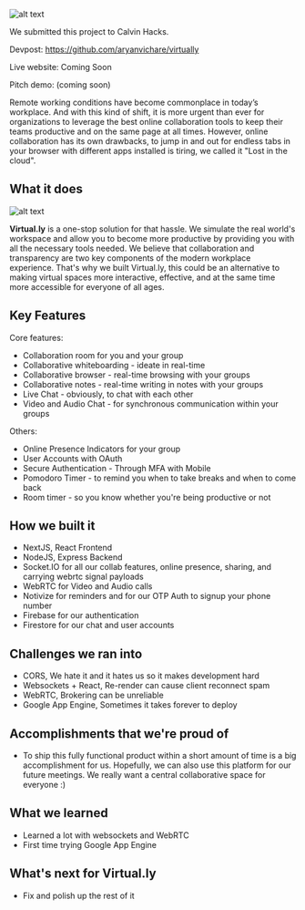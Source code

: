 ![alt text](https://media.giphy.com/media/03i0CuQE4z1gXCkCCC/giphy.gif)

We submitted this project to Calvin Hacks.

Devpost: https://github.com/aryanvichare/virtually

Live website: Coming Soon

Pitch demo: (coming soon)

Remote working conditions have become commonplace in today’s workplace. And with this kind of shift, it is more urgent than ever for organizations to leverage the best online collaboration tools to keep their teams productive and on the same page at all times. However, online collaboration has its own drawbacks, to jump in and out for endless tabs in your browser with different apps installed is tiring, we called it "Lost in the cloud".

## What it does

![alt text](https://i.imgur.com/0aFxpCM.jpg)

**Virtual.ly** is a one-stop solution for that hassle. We simulate the real world's workspace and allow you to become more productive by providing you with all the necessary tools needed. We believe that collaboration and transparency are two key components of the modern workplace experience. That's why we built Virtual.ly, this could be an alternative to making virtual spaces more interactive, effective, and at the same time more accessible for everyone of all ages.

## Key Features

Core features:

- Collaboration room for you and your group
- Collaborative whiteboarding - ideate in real-time
- Collaborative browser - real-time browsing with your groups
- Collaborative notes - real-time writing in notes with your groups
- Live Chat - obviously, to chat with each other
- Video and Audio Chat - for synchronous communication within your groups

Others:

- Online Presence Indicators for your group
- User Accounts with OAuth
- Secure Authentication - Through MFA with Mobile
- Pomodoro Timer - to remind you when to take breaks and when to come back
- Room timer - so you know whether you're being productive or not

## How we built it

- NextJS, React Frontend
- NodeJS, Express Backend
- Socket.IO for all our collab features, online presence, sharing, and carrying webrtc signal payloads
- WebRTC for Video and Audio calls
- Notivize for reminders and for our OTP Auth to signup your phone number
- Firebase for our authentication
- Firestore for our chat and user accounts

## Challenges we ran into

- CORS, We hate it and it hates us so it makes development hard
- Websockets + React, Re-render can cause client reconnect spam
- WebRTC, Brokering can be unreliable
- Google App Engine, Sometimes it takes forever to deploy

## Accomplishments that we're proud of

- To ship this fully functional product within a short amount of time is a big accomplishment for us. Hopefully, we can also use this platform for our future meetings. We really want a central collaborative space for everyone :)

## What we learned

- Learned a lot with websockets and WebRTC
- First time trying Google App Engine

## What's next for Virtual.ly

- Fix and polish up the rest of it
